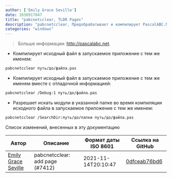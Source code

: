 ```yaml
---
author: ['Emily Grace Seville']
date: 1636917047
title: "pabcnetcclear, TLDR Pages"
description: "pabcnetcclear, Предобрабатывает и компилирует PascalABC.NET исходные файлы."
categories: "windows"
---
```

> Больше информации: <http://pascalabc.net>.

- Компилирует исходный файл в запускаемое приложение с тем же именем:

```bash
pabcnetcclear путь/до/файла.pas
```

- Компилирует исходный файл в запускаемое приложение с тем же именем вместе с отладочной информацией:

```bash
pabcnetcclear /Debug:1 путь/до/файла.pas
```

- Разрешает искать модули в указанной папке во время компиляции исходного файла в запускаемое приложение с тем же именем:

```bash
pabcnetcclear /SearchDir:путь/до/папки путь/до/файла.pas
```
Список изменений, внесенных в эту документацию


Автор | Описание | Формат даты ISO 8601 | Ссылка на GitHub
------|-----|-----|-----
[Emily Grace Seville](mailto:emilyseville7cf@gmail.com) | pabcnetcclear: add page (#7412) | 2021-11-14T20:10:47 | [0dfceab76bd6](https://github.com/tldr-pages/tldr/commit/0dfceab76bd62a5b5d34bc7c4979250f4ca19a7e)

